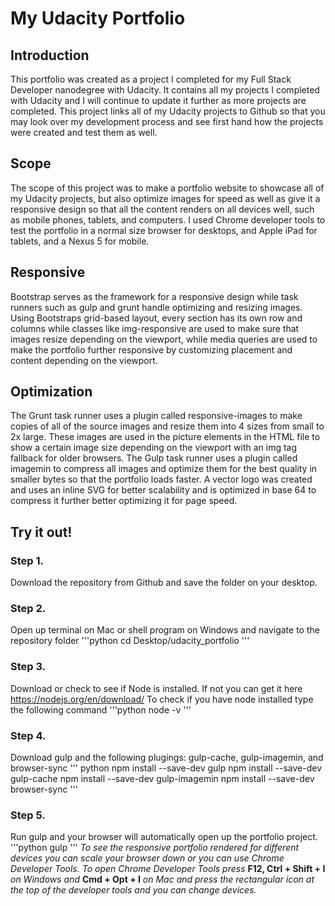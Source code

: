 # My Udacity Portfolio
## Introduction
This portfolio was created as a project I completed for my Full Stack Developer nanodegree with Udacity. It contains all my projects I completed with Udacity and I will continue to update it further as more projects are completed. This project links all of my Udacity projects to Github so that you may look over my development process and see first hand how the projects were created and test them as well.

## Scope
The scope of this project was to make a portfolio website to showcase all of my Udacity projects, but also optimize images for speed as well as give it a responsive design so that all the content renders on all devices well, such as mobile phones, tablets, and computers. I used Chrome developer tools to test the portfolio in a normal size browser for desktops, and Apple iPad for tablets, and a Nexus 5 for mobile. 

## Responsive
Bootstrap serves as the framework for a responsive design while task runners such as gulp and grunt handle optimizing and resizing images. 
Using Bootstraps grid-based layout, every section has its own row and columns while classes like img-responsive are used to make sure that images resize depending on the viewport, while media queries are used to make the portfolio further responsive by customizing placement and content depending on the viewport.

## Optimization
The Grunt task runner uses a plugin called responsive-images to make copies of all of the source images and resize them into 4 sizes from small to 2x large. These images are used in the picture elements in the HTML file to show a certain image size depending on the viewport with an img tag fallback for older browsers. The Gulp task runner uses a plugin called imagemin to compress all images and optimize them for the best quality in smaller bytes so that the portfolio loads faster. A vector logo was created and uses an inline SVG for better scalability and is optimized in base 64 to compress it further better optimizing it for page speed.

## Try it out!
### Step 1.
Download the repository from Github and save the folder on your desktop.
### Step 2.
Open up terminal on Mac or shell program on Windows and navigate to the repository folder
'''python
cd Desktop/udacity_portfolio
'''
### Step 3.
Download or check to see if Node is installed. If not you can get it here https://nodejs.org/en/download/ To check if you have node installed type the following command
'''python
node -v
'''

### Step 4.
Download gulp and the following plugings: gulp-cache, gulp-imagemin, and browser-sync
''' python
npm install --save-dev gulp
npm install --save-dev gulp-cache
npm install --save-dev gulp-imagemin
npm install --save-dev browser-sync
'''
### Step 5.
Run gulp and your browser will automatically open up the portfolio project.
'''python
gulp
'''
*To see the responsive portfolio rendered for different devices you can scale your browser down or you can use Chrome Developer Tools. 
To open Chrome Developer Tools press* **F12, Ctrl + Shift + I** *on Windows and* **Cmd + Opt + I** *on Mac and press the rectangular icon at the top of the developer tools and you can change devices.*

